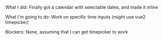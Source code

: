 What I did:
Finally got a calendar with selectable dates, and made it inline

What I'm going to do:
Work on specific time inputs (might use vue2 timepicker)

Blockers:
None, assuming that I can get timepicker to work
